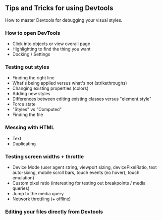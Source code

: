 ## Tips and Tricks for using Devtools
How to master Devtools for debugging your visual styles.

### How to open DevTools
- Click into objects or view overall page
- Highlighting to find the thing you want
- Docking / Settings

### Testing out styles
- Finding the right line
- What's being applied versus what's not (strikethroughs)
- Changing existing properties (colors)
- Adding new styles
- Differences between editing existing classes versus "element.style"
- Force state
- "Styles" vs "Computed"
- Finding the file

### Messing with HTML
- Text
- Duplicating

### Testing screen widths + throttle
- Device Mode (user agent string, viewport sizing, devicePixelRatio, text auto-sixing, mobile scroll bars, touch events (no hover), touch emulation)
- Custom pixel ratio (interesting for testing out breakpoints / media queries)
- Jump to the media query
- Network throttling (+ offline)

### Editing your files directly from Devtools
